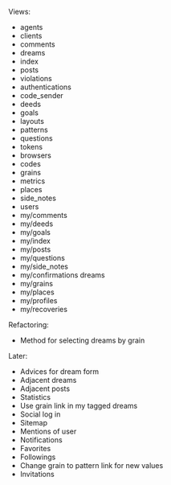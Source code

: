 Views:

 * agents          
 * clients         
 * comments        
 * dreams          
 * index           
 * posts           
 * violations
 * authentications 
 * code_sender     
 * deeds           
 * goals           
 * layouts         
 * patterns        
 * questions       
 * tokens
 * browsers        
 * codes           
 * grains          
 * metrics         
 * places          
 * side_notes      
 * users
 * my/comments      
 * my/deeds         
 * my/goals         
 * my/index         
 * my/posts         
 * my/questions     
 * my/side_notes
 * my/confirmations dreams        
 * my/grains        
 * my/places        
 * my/profiles      
 * my/recoveries
 
Refactoring:

  * Method for selecting dreams by grain

Later:

 * Advices for dream form
 * Adjacent dreams
 * Adjacent posts
 * Statistics
 * Use grain link in my tagged dreams
 * Social log in
 * Sitemap
 * Mentions of user
 * Notifications
 * Favorites
 * Followings
 * Change grain to pattern link for new values
 * Invitations
